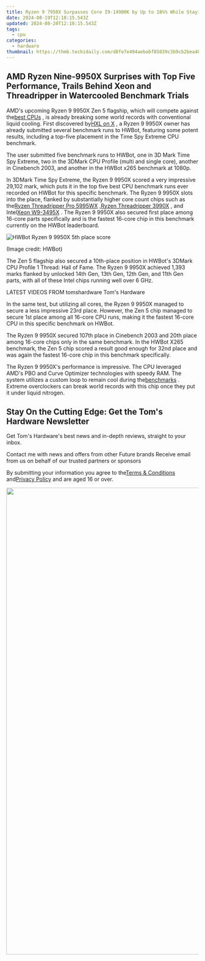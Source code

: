 ```yaml
---
title: Ryzen 9 7950X Surpasses Core I9-14900K by Up to 18%% While Staying Under 250W Limit
date: 2024-08-19T12:18:15.543Z
updated: 2024-08-20T12:18:15.543Z
tags:
  - cpu
categories:
  - hardware
thumbnail: https://thmb.techidaily.com/d8fe7e494aebabf85039c3b9cb2bea4831c07f6e70db93f149366565445c97d8.jpg
---
```


## AMD Ryzen Nine-9950X Surprises with Top Five Performance, Trails Behind Xeon and Threadripper in Watercooled Benchmark Trials

AMD's upcoming Ryzen 9 9950X Zen 5 flagship, which will compete against the[best CPUs](https://www.tomshardware.com/reviews/best-cpus,3986.html) , is already breaking some world records with conventional liquid cooling. First discovered by[HXL on X](https://x.com/9550pro/status/1818987621689000000?t=lxpe4iE%5Fhxjl%5FoCGhGJr4w&s=31) , a Ryzen 9 9950X owner has already submitted several benchmark runs to HWBot, featuring some potent results, including a top-five placement in the Time Spy Extreme CPU benchmark.

 The user submitted five benchmark runs to HWBot, one in 3D Mark Time Spy Extreme, two in the 3DMark CPU Profile (multi and single core), another in Cinebench 2003, and another in the HWBot x265 benchmark at 1080p.

 In 3DMark Time Spy Extreme, the Ryzen 9 9950X scored a very impressive 29,102 mark, which puts it in the top five best CPU benchmark runs ever recorded on HWBot for this specific benchmark. The Ryzen 9 9950X slots into the place, flanked by substantially higher core count chips such as the[Ryzen Threadripper Pro 5995WX](https://www.tomshardware.com/reviews/amd-threadripper-pro-5995wx-5975wx-cpu-review) ,[Ryzen Threadripper 3990X](https://www.tomshardware.com/features/amd-threadripper-3990x-world-records) , and Intel[Xeon W9-3495X](https://www.tomshardware.com/news/intel-xeon-w9-3495x-can-draw-1900w) . The Ryzen 9 9950X also secured first place among 16-core parts specifically and is the fastest 16-core chip in this benchmark currently on the HWBot leaderboard.

![HWBot Ryzen 9 9950X 5th place score](https://cdn.mos.cms.futurecdn.net/7Bfw4CBh7fsfLC6gWq66nW-320-80.png)

(Image credit: HWBot)

 The Zen 5 flagship also secured a 10th-place position in HWBot's 3DMark CPU Profile 1 Thread: Hall of Fame. The Ryzen 9 9950X achieved 1,393 marks flanked by unlocked 14th Gen, 13th Gen, 12th Gen, and 11th Gen parts, with all of these Intel chips running well over 6 GHz.

 LATEST VIDEOS FROM tomshardware Tom's Hardware

 In the same test, but utilizing all cores, the Ryzen 9 9950X managed to secure a less impressive 23rd place. However, the Zen 5 chip managed to secure 1st place among all 16-core CPU runs, making it the fastest 16-core CPU in this specific benchmark on HWBot.

 The Ryzen 9 9950X secured 107th place in Cinebench 2003 and 20th place among 16-core chips only in the same benchmark. In the HWBot X265 benchmark, the Zen 5 chip scored a result good enough for 32nd place and was again the fastest 16-core chip in this benchmark specifically.

 The Ryzen 9 9950X's performance is impressive. The CPU leveraged AMD's PBO and Curve Optimizer technologies with speedy RAM. The system utilizes a custom loop to remain cool during the[benchmarks](https://www.tomshardware.com/tag/benchmark) . Extreme overclockers can break world records with this chip once they put it under liquid nitrogen.

## Stay On the Cutting Edge: Get the Tom's Hardware Newsletter

 Get Tom's Hardware's best news and in-depth reviews, straight to your inbox.

 Contact me with news and offers from other Future brands  Receive email from us on behalf of our trusted partners or sponsors

 By submitting your information you agree to the[Terms & Conditions](https://futureplc.com/terms-conditions/) and[Privacy Policy](https://futureplc.com/privacy-policy/) and are aged 16 or over.


<ins class="adsbygoogle"
     style="display:block"
     data-ad-format="autorelaxed"
     data-ad-client="ca-pub-7571918770474297"
     data-ad-slot="1223367746"></ins>



<ins class="adsbygoogle"
     style="display:block"
     data-ad-client="ca-pub-7571918770474297"
     data-ad-slot="8358498916"
     data-ad-format="auto"
     data-full-width-responsive="true"></ins>



<!-- affiliate ads begin -->
<a href="https://vapordna.pxf.io/c/5597632/1496243/17238" target="_top" id="1496243"><img src="//a.impactradius-go.com/display-ad/17238-1496243" border="0" alt="" width="1000" height="1221"/></a><img height="0" width="0" src="https://imp.pxf.io/i/5597632/1496243/17238" style="position:absolute;visibility:hidden;" border="0" />
<!-- affiliate ads end -->